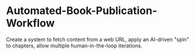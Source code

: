 # Automated-Book-Publication-Workflow
Create a system to fetch content from a web URL, apply an AI-driven "spin" to chapters, allow multiple human-in-the-loop iterations.
